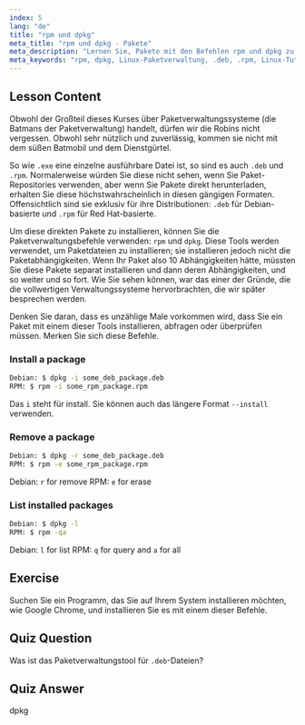 ```yaml
---
index: 5
lang: "de"
title: "rpm und dpkg"
meta_title: "rpm und dpkg - Pakete"
meta_description: "Lernen Sie, Pakete mit den Befehlen rpm und dpkg zu installieren, zu entfernen und aufzulisten. Verstehen Sie die direkte Paketverwaltung für .deb- und .rpm-Dateien. Beginnen Sie Ihre Linux-Reise!"
meta_keywords: "rpm, dpkg, Linux-Paketverwaltung, .deb, .rpm, Linux-Tutorial, Anfängerleitfaden, Pakete installieren"
---
```


## Lesson Content

Obwohl der Großteil dieses Kurses über Paketverwaltungssysteme (die Batmans der Paketverwaltung) handelt, dürfen wir die Robins nicht vergessen. Obwohl sehr nützlich und zuverlässig, kommen sie nicht mit dem süßen Batmobil und dem Dienstgürtel.

So wie `.exe` eine einzelne ausführbare Datei ist, so sind es auch `.deb` und `.rpm`. Normalerweise würden Sie diese nicht sehen, wenn Sie Paket-Repositories verwenden, aber wenn Sie Pakete direkt herunterladen, erhalten Sie diese höchstwahrscheinlich in diesen gängigen Formaten. Offensichtlich sind sie exklusiv für ihre Distributionen: `.deb` für Debian-basierte und `.rpm` für Red Hat-basierte.

Um diese direkten Pakete zu installieren, können Sie die Paketverwaltungsbefehle verwenden: `rpm` und `dpkg`. Diese Tools werden verwendet, um Paketdateien zu installieren; sie installieren jedoch nicht die Paketabhängigkeiten. Wenn Ihr Paket also 10 Abhängigkeiten hätte, müssten Sie diese Pakete separat installieren und dann deren Abhängigkeiten, und so weiter und so fort. Wie Sie sehen können, war das einer der Gründe, die die vollwertigen Verwaltungssysteme hervorbrachten, die wir später besprechen werden.

Denken Sie daran, dass es unzählige Male vorkommen wird, dass Sie ein Paket mit einem dieser Tools installieren, abfragen oder überprüfen müssen. Merken Sie sich diese Befehle.

### Install a package

```bash
Debian: $ dpkg -i some_deb_package.deb
RPM: $ rpm -i some_rpm_package.rpm
```

Das `i` steht für install. Sie können auch das längere Format `--install` verwenden.

### Remove a package

```bash
Debian: $ dpkg -r some_deb_package.deb
RPM: $ rpm -e some_rpm_package.rpm
```

Debian: `r` for remove
RPM: `e` for erase

### List installed packages

```bash
Debian: $ dpkg -l
RPM: $ rpm -qa
```

Debian: `l` for list
RPM: `q` for query and `a` for all

## Exercise

Suchen Sie ein Programm, das Sie auf Ihrem System installieren möchten, wie Google Chrome, und installieren Sie es mit einem dieser Befehle.

## Quiz Question

Was ist das Paketverwaltungstool für `.deb`-Dateien?

## Quiz Answer

dpkg
